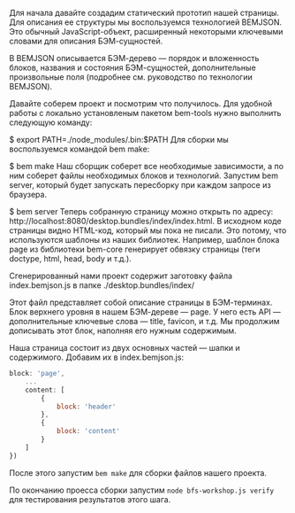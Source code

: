 Для начала давайте создадим статический прототип нашей страницы. Для описания ее структуры мы воспользуемся технологией BEMJSON. Это обычный JavaScript-объект, расширенный некоторыми ключевыми словами для описания БЭМ-сущностей.

В BEMJSON описывается БЭМ-дерево — порядок и вложенность блоков, названия и состояния БЭМ-сущностей, дополнительные произвольные поля (подробнее см. руководство по технологии BEMJSON).

Давайте соберем проект и посмотрим что получилось. Для удобной работы с локально установленым пакетом bem-tools нужно выполнить следующую команду:

$ export PATH=./node_modules/.bin:$PATH
Для сборки мы воспользуемся командой bem make:

$ bem make
Наш сборщик соберет все необходимые зависимости, а по ним соберет файлы необходимых блоков и технологий. Запустим bem server, который будет запускать пересборку при каждом запросе из браузера.

$ bem server
Теперь собранную страницу можно открыть по адресу: http://localhost:8080/desktop.bundles/index/index.html. В исходном коде страницы видно HTML-код, который мы пока не писали. Это потому, что используются шаблоны из наших библиотек. Например, шаблон блока page из библиотеки bem-core генерирует обвязку страницы (теги doctype, html, head, body и т.д.).

Сгенерированный нами проект содержит заготовку файла index.bemjson.js в папке ./desktop.bundles/index/

Этот файл представляет собой описание страницы в БЭМ-терминах. Блок верхнего уровня в нашем БЭМ-дереве — page. У него есть API — дополнительные ключевые слова — title, favicon, и т.д. Мы продолжим дописывать этот блок, наполняя его нужным содержимым.

Наша страница состоит из двух основных частей — шапки и содержимого. Добавим их в index.bemjson.js:

```js
block: 'page',
    ...
    content: [
        {
            block: 'header'
        },
        {
            block: 'content'
        }
    ]
})
```

После этого запустим `bem make` для сборки файлов нашего проекта.

По окончанию проесса сборки запустим `node bfs-workshop.js verify` для тестирования результатов этого шага.
